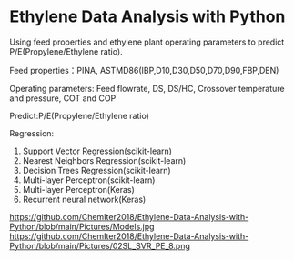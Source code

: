 # Ethylene Data Analysis with Python

Using feed properties and ethylene plant operating parameters to predict P/E(Propylene/Ethylene ratio).

Feed properties：PINA, ASTMD86(IBP,D10,D30,D50,D70,D90,FBP,DEN)	

Operating parameters: Feed flowrate, DS, DS/HC, Crossover temperature and pressure, COT and COP

Predict:P/E(Propylene/Ethylene ratio)

Regression:
1. Support Vector Regression(scikit-learn)
2. Nearest Neighbors Regression(scikit-learn)
3. Decision Trees Regression(scikit-learn)
4. Multi-layer Perceptron(scikit-learn)
5. Multi-layer Perceptron(Keras)
6. Recurrent neural network(Keras)

https://github.com/ChemIter2018/Ethylene-Data-Analysis-with-Python/blob/main/Pictures/Models.jpg
https://github.com/ChemIter2018/Ethylene-Data-Analysis-with-Python/blob/main/Pictures/02SL_SVR_PE_8.png
